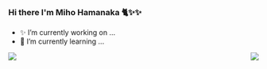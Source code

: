 ### Hi there I'm Miho Hamanaka 🐈✨✨

- ✨ I’m currently working on ...
- 🌱 I’m currently learning ...

<a href="https://github.com/miho-hamanaka">
  <img align="left" src="https://github-readme-stats.vercel.app/api?username=miho-hamanaka&count_private=true&show_icons=true" />
</a>
<a href="https://github.com/miho-hamanaka">
  <img align="right" src="https://github-readme-stats.vercel.app/api/top-langs/?username=miho-hamanaka" />
</a>

